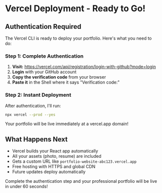 # Vercel Deployment - Ready to Go!

## Authentication Required

The Vercel CLI is ready to deploy your portfolio. Here's what you need to do:

### Step 1: Complete Authentication
1. **Visit:** https://vercel.com/api/registration/login-with-github?mode=login
2. **Login** with your GitHub account
3. **Copy the verification code** from your browser
4. **Paste it** in the Shell where it says "Verification code:"

### Step 2: Instant Deployment
After authentication, I'll run:
```bash
npx vercel --prod --yes
```

Your portfolio will be live immediately at a vercel.app domain!

## What Happens Next
- Vercel builds your React app automatically
- All your assets (photo, resume) are included
- Gets a custom URL like `portfolio-website-abc123.vercel.app`
- Free hosting with HTTPS and global CDN
- Future updates deploy automatically

Complete the authentication step and your professional portfolio will be live in under 60 seconds!